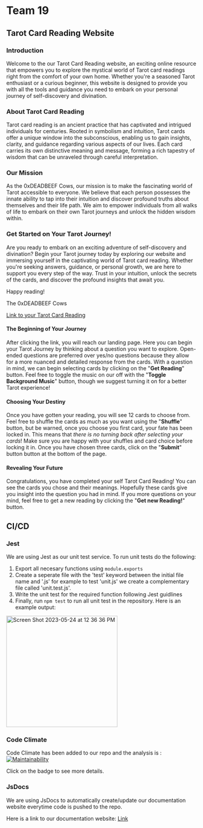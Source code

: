 # Team 19

## Tarot Card Reading Website

### Introduction
Welcome to the our Tarot Card Reading website, an exciting online resource that empowers you to explore the mystical world of Tarot card readings right from the comfort of your own home. Whether you're a seasoned Tarot enthusiast or a curious beginner, this website is designed to provide you with all the tools and guidance you need to embark on your personal journey of self-discovery and divination.

### About Tarot Card Reading
Tarot card reading is an ancient practice that has captivated and intrigued individuals for centuries. Rooted in symbolism and intuition, Tarot cards offer a unique window into the subconscious, enabling us to gain insights, clarity, and guidance regarding various aspects of our lives. Each card carries its own distinctive meaning and message, forming a rich tapestry of wisdom that can be unraveled through careful interpretation.

### Our Mission
As the 0xDEADBEEF Cows, our mission is to make the fascinating world of Tarot accessible to everyone. We believe that each person possesses the innate ability to tap into their intuition and discover profound truths about themselves and their life path. We aim to empower individuals from all walks of life to embark on their own Tarot journeys and unlock the hidden wisdom within.

### Get Started on Your Tarot Journey!
Are you ready to embark on an exciting adventure of self-discovery and divination? Begin your Tarot journey today by exploring our website and immersing yourself in the captivating world of Tarot card reading. Whether you're seeking answers, guidance, or personal growth, we are here to support you every step of the way. Trust in your intuition, unlock the secrets of the cards, and discover the profound insights that await you.

Happy reading!

The 0xDEADBEEF Cows

[Link to your Tarot Card Reading](https://cse110-sp23-group19.github.io/tarot-card-reader/src/)

#### The Beginning of Your Journey
After clicking the link, you will reach our landing page. Here you can begin your Tarot Journey by thinking about a question you want to explore. Open-ended questions are preferred over yes/no questions because they allow for a more nuanced and detailed response from the cards. With a question in mind, we can begin selecting cards by clicking on the "**Get Reading**" button. Feel free to toggle the music on our off with the "**Toggle Background Music**" button, though we suggest turning it on for a better Tarot experience!

#### Choosing Your Destiny
Once you have gotten your reading, you will see 12 cards to choose from. Feel free to shuffle the cards as much as you want using the "**Shuffle**" button, but be warned, once you choose you first card, your fate has been locked in. This means that *there is no turning back after selecting your cards*! Make sure you are happy with your shuffles and card choice before locking it in. Once you have chosen three cards, click on the "**Submit**" button button at the bottom of the page.

#### Revealing Your Future
Congratulations, you have completed your self Tarot Card Reading! You can see the cards you chose and their meanings. Hopefully these cards give you insight into the question you had in mind. If you more questions on your mind, feel free to get a new reading by clicking the "**Get new Reading!**" button. 

## CI/CD

### Jest
We are using Jest as our unit test service. To run unit tests do the following:
1. Export all necesary functions using `module.exports`
2. Create a seperate file with the 'test' keyword between the initial file name and '.js' for example to test 'unit.js' we create a complementary file called 'unit.test.js'.
3. Write the unit test for the required function following Jest guidlines
4. Finally, run `npm test` to run all unit test in the repository.
Here is an example output:
<img width="293" alt="Screen Shot 2023-05-24 at 12 36 36 PM" src="https://github.com/cse110-sp23-group19/tarot-card-reader/assets/34909983/1d15e57f-36aa-4106-84ee-cc8dcf73f230">

### Code Climate
Code Climate has been added to our repo and the analysis is :
[![Maintainability](https://api.codeclimate.com/v1/badges/05aa89d1b29169024899/maintainability)](https://codeclimate.com/github/cse110-sp23-group19/tarot-card-reader/maintainability)

Click on the badge to see more details.


### JsDocs
We are using JsDocs to automatically create/update our documentation website everytime code is pushed to the repo. 

Here is a link to our documentation website: [Link](https://cse110-sp23-group19.github.io/tarot-card-reader/src/js/documentation/index.html)
